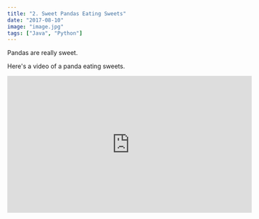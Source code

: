 ```yaml
---
title: "2. Sweet Pandas Eating Sweets"
date: "2017-08-10"
image: "image.jpg"
tags: ["Java", "Python"]
---
```


Pandas are really sweet.

Here's a video of a panda eating sweets.

<iframe width="560" height="315" src="https://www.youtube.com/embed/4n0xNbfJLR8" frameborder="0" allowfullscreen></iframe>